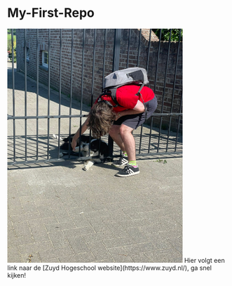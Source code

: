 # My-First-Repo
<img src="ikhond.jpg" width="400" alt="Ik die een hond aait"/>
Hier volgt een link naar de [Zuyd Hogeschool website](https://www.zuyd.nl/), ga snel kijken!
